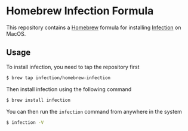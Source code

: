 Homebrew Infection Formula
==========================

This repository contains a [Homebrew](https://brew.sh) formula for installing [Infection](https://infection.github.io/) on MacOS.

## Usage

To install infection, you need to tap the repository first

```bash
$ brew tap infection/homebrew-infection
```

Then install infection using the following command

```bash
$ brew install infection
```

You can then run the `infection` command from anywhere in the system

```bash
$ infection -V
```
